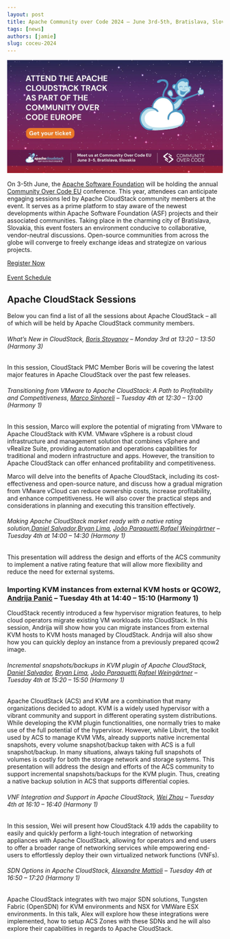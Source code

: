 ```yaml
---
layout: post
title: Apache Community over Code 2024 – June 3rd-5th, Bratislava, Slovakia
tags: [news]
authors: [jamie]
slug: coceu-2024
---
```



![](banner.png "Blog Header Image")

On 3-5th June, the [Apache Software
Foundation](https://www.apache.org) will be holding the annual
[Community Over Code EU](https://eu.communityovercode.org/)
conference. This year, attendees can anticipate engaging sessions led
by Apache CloudStack community members at the event. It serves as a
prime platform to stay aware of the newest developments within Apache
Software Foundation (ASF) projects and their associated
communities. Taking place in the charming city of Bratislava,
Slovakia, this event fosters an environment conducive to
collaborative, vendor-neutral discussions. Open-source communities
from across the globe will converge to freely exchange ideas and
strategize on various projects.

<!-- truncate -->

<div class="col col-3 col-lg text-center">
<a class="button button--primary"
href="https://eu.communityovercode.org/tickets/" target="_blank">Register Now</a>
</div>

<br/>

<div class="col col-3 col-lg text-center">
<a class="button button--primary"
href="https://eu.communityovercode.org/schedule/" target="_blank">Event Schedule</a>
</div>


## Apache CloudStack Sessions

Below you can find a list of all the sessions about Apache CloudStack
– all of which will be held by Apache CloudStack community members.

###### What’s New in CloudStack, [Boris Stoyanov](https://www.linkedin.com/in/bstoyanov/) – Monday 3rd at 13:20 – 13:50 (Harmony 3)

In this session, CloudStack PMC Member Boris will be covering the
latest major features in Apache CloudStack over the past few releases.

###### Transitioning from VMware to Apache CloudStack: A Path to Profitability and Competitiveness, [Marco Sinhoreli](https://www.linkedin.com/in/msinhore/) – Tuesday 4th at 12:30 – 13:00 (Harmony 1) 

In this session, Marco will explore the potential of migrating from
VMware to Apache CloudStack with KVM. VMware vSphere is a robust cloud
infrastructure and management solution that combines vSphere and
vRealize Suite, providing automation and operations capabilities for
traditional and modern infrastructure and apps. However, the
transition to Apache CloudStack can offer enhanced profitability and
competitiveness.

Marco will delve into the benefits of Apache CloudStack, including its
cost-effectiveness and open-source nature, and discuss how a gradual
migration from VMware vCloud can reduce ownership costs, increase
profitability, and enhance competitiveness. He will also cover the
practical steps and considerations in planning and executing this
transition effectively.

###### Making Apache CloudStack market ready with a native rating solution,[Daniel Salvador](https://www.linkedin.com/in/gutoveronezi/),[Bryan Lima](https://www.linkedin.com/in/bryan-lima/), [João Paraquetti](https://www.linkedin.com/in/jo%C3%A3o-jandre-136a32159/),[Rafael Weingärtner](http://cloudstack.apache.org) – Tuesday 4th at 14:00 – 14:30 (Harmony 1)

This presentation will address the design and efforts of the ACS
community to implement a native rating feature that will allow more
flexibility and reduce the need for external systems.

### Importing KVM instances from external KVM hosts or QCOW2, [Andrija Panić](https://www.linkedin.com/in/andrijapanic/) – Tuesday 4th at 14:40 – 15:10 (Harmony 1)

CloudStack recently introduced a few hypervisor migration features, to
help cloud operators migrate existing VM workloads into CloudStack. In
this session, Andrija will show how you can migrate instances from
external KVM hosts to KVM hosts managed by CloudStack. Andrija will
also show how you can quickly deploy an instance from a previously
prepared qcow2 image.

###### Incremental snapshots/backups in KVM plugin of Apache CloudStack, [Daniel Salvador](https://www.linkedin.com/in/gutoveronezi/), [Bryan Lima](https://www.linkedin.com/in/bryan-lima/), [João Paraquetti](https://www.linkedin.com/in/jo%C3%A3o-jandre-136a32159/),[Rafael Weingärtner](http://cloudstack.apache.org) – Tuesday 4th at 15:20 – 15:50 (Harmony 1)

Apache CloudStack (ACS) and KVM are a combination that many
organizations decided to adopt. KVM is a widely used hypervisor with a
vibrant community and support in different operating system
distributions. While developing the KVM plugin functionalities, one
normally tries to make use of the full potential of the
hypervisor. However, while Libvirt, the toolkit used by ACS to manage
KVM VMs, already supports native incremental snapshots, every volume
snapshot/backup taken with ACS is a full snapshot/backup. In many
situations, always taking full snapshots of volumes is costly for both
the storage network and storage systems. This presentation will
address the design and efforts of the ACS community to support
incremental snapshots/backups for the KVM plugin. Thus, creating a
native backup solution in ACS that supports differential copies.

###### VNF Integration and Support in Apache CloudStack, [Wei Zhou](https://www.linkedin.com/in/wei-zhou-3635b633/) – Tuesday 4th at 16:10 – 16:40 (Harmony 1)

In this session, Wei will present how CloudStack 4.19 adds the
capability to easily and quickly perform a light-touch integration of
networking appliances with Apache CloudStack, allowing for operators
and end users to offer a broader range of networking services while
empowering end-users to effortlessly deploy their own virtualized
network functions (VNFs).

###### SDN Options in Apache CloudStack, [Alexandre Mattioli](https://www.linkedin.com/in/alexandremattiolibastos/) – Tuesday 4th at 16:50 – 17:20 (Harmony 1)

Apache CloudStack integrates with two major SDN solutions, Tungsten
Fabric (OpenSDN) for KVM environments and NSX for VMWare ESX
environments. In this talk, Alex will explore how these integrations
were implemented, how to setup ACS Zones with these SDNs and he will
also explore their capabilities in regards to Apache CloudStack.